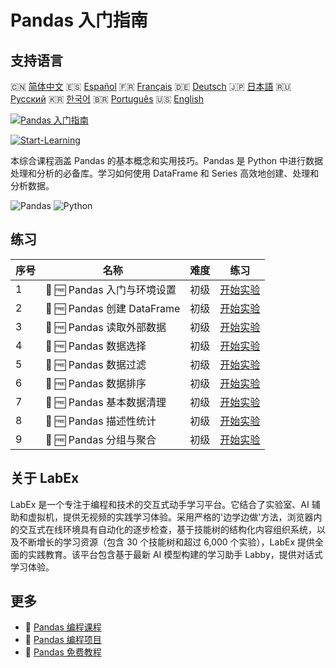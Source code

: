 # Pandas 入门指南

## 支持语言

🇨🇳 [简体中文](README_zh.md) 🇪🇸 [Español](README_es.md) 🇫🇷 [Français](README_fr.md) 🇩🇪 [Deutsch](README_de.md) 🇯🇵 [日本語](README_ja.md) 🇷🇺 [Русский](README_ru.md) 🇰🇷 [한국어](README_ko.md) 🇧🇷 [Português](README_pt.md) 🇺🇸 [English](README.md) 

[![Pandas 入门指南](https://cover-creator.labex.io/pandas-for-beginners.png?lang=zh)](https://labex.io/zh/courses/pandas-for-beginners)

[![Start-Learning](https://img.shields.io/badge/Start-Learning-whitesmoke?style=for-the-badge)](https://labex.io/zh/courses/pandas-for-beginners)

本综合课程涵盖 Pandas 的基本概念和实用技巧。Pandas 是 Python 中进行数据处理和分析的必备库。学习如何使用 DataFrame 和 Series 高效地创建、处理和分析数据。

![Pandas](https://img.shields.io/badge/Pandas-whitesmoke?style=for-the-badge&logo=pandas)
![Python](https://img.shields.io/badge/Python-whitesmoke?style=for-the-badge&logo=python)


## 练习

|   序号 | 名称                        | 难度   | 练习                                                                                                               |
|--------|-----------------------------|--------|--------------------------------------------------------------------------------------------------------------------|
|      1 | 📖 🆓 Pandas 入门与环境设置 | 初级   | <a target='_blank' href='https://labex.io/zh/tutorials/pandas-pandas-introduction-and-setup-596395'>开始实验</a>   |
|      2 | 📖 🆓 Pandas 创建 DataFrame | 初级   | <a target='_blank' href='https://labex.io/zh/tutorials/pandas-pandas-creating-dataframes-596391'>开始实验</a>      |
|      3 | 📖 🆓 Pandas 读取外部数据   | 初级   | <a target='_blank' href='https://labex.io/zh/tutorials/pandas-pandas-reading-external-data-596396'>开始实验</a>    |
|      4 | 📖 🆓 Pandas 数据选择       | 初级   | <a target='_blank' href='https://labex.io/zh/tutorials/pandas-pandas-selecting-data-596397'>开始实验</a>           |
|      5 | 📖 🆓 Pandas 数据过滤       | 初级   | <a target='_blank' href='https://labex.io/zh/tutorials/pandas-pandas-filtering-data-596393'>开始实验</a>           |
|      6 | 📖 🆓 Pandas 数据排序       | 初级   | <a target='_blank' href='https://labex.io/zh/tutorials/pandas-pandas-sorting-data-596398'>开始实验</a>             |
|      7 | 📖 🆓 Pandas 基本数据清理   | 初级   | <a target='_blank' href='https://labex.io/zh/tutorials/pandas-pandas-basic-data-cleaning-596390'>开始实验</a>      |
|      8 | 📖 🆓 Pandas 描述性统计     | 初级   | <a target='_blank' href='https://labex.io/zh/tutorials/pandas-pandas-descriptive-statistics-596392'>开始实验</a>   |
|      9 | 📖 🆓 Pandas 分组与聚合     | 初级   | <a target='_blank' href='https://labex.io/zh/tutorials/pandas-pandas-grouping-and-aggregating-596394'>开始实验</a> |

## 关于 LabEx

LabEx 是一个专注于编程和技术的交互式动手学习平台。它结合了实验室、AI 辅助和虚拟机，提供无视频的实践学习体验。采用严格的'边学边做'方法，浏览器内的交互式在线环境具有自动化的逐步检查，基于技能树的结构化内容组织系统，以及不断增长的学习资源（包含 30 个技能树和超过 6,000 个实验），LabEx 提供全面的实践教育。该平台包含基于最新 AI 模型构建的学习助手 Labby，提供对话式学习体验。

## 更多

- 🔗 [Pandas 编程课程](https://github.com/labex-labs/awesome-programming-courses)
- 🔗 [Pandas 编程项目](https://github.com/labex-labs/awesome-programming-projects)
- 🔗 [Pandas 免费教程](https://github.com/labex-labs/pandas-free-tutorials)

